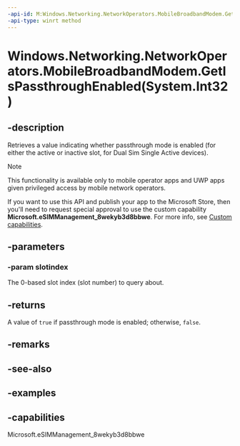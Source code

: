 ```yaml
---
-api-id: M:Windows.Networking.NetworkOperators.MobileBroadbandModem.GetIsPassthroughEnabled(System.Int32)
-api-type: winrt method
---
```


# Windows.Networking.NetworkOperators.MobileBroadbandModem.GetIsPassthroughEnabled(System.Int32)

<!--
public bool GetIsPassthroughEnabled (int slotindex);
-->


## -description

Retrieves a value indicating whether passthrough mode is enabled (for either the active or inactive slot, for Dual Sim Single Active devices).

> [!NOTE]
> This functionality is available only to mobile operator apps and UWP apps given privileged access by mobile network operators.
>
> If you want to use this API and publish your app to the Microsoft Store, then you'll need to request special approval to use the custom capability **Microsoft.eSIMManagement_8wekyb3d8bbwe**. For more info, see [Custom capabilities](/windows/uwp/packaging/app-capability-declarations#custom-capabilities).

## -parameters

### -param slotindex

The 0-based slot index (slot number) to query about.

## -returns

A value of `true` if passthrough mode is enabled; otherwise, `false`.

## -remarks

## -see-also

## -examples

## -capabilities
Microsoft.eSIMManagement_8wekyb3d8bbwe
